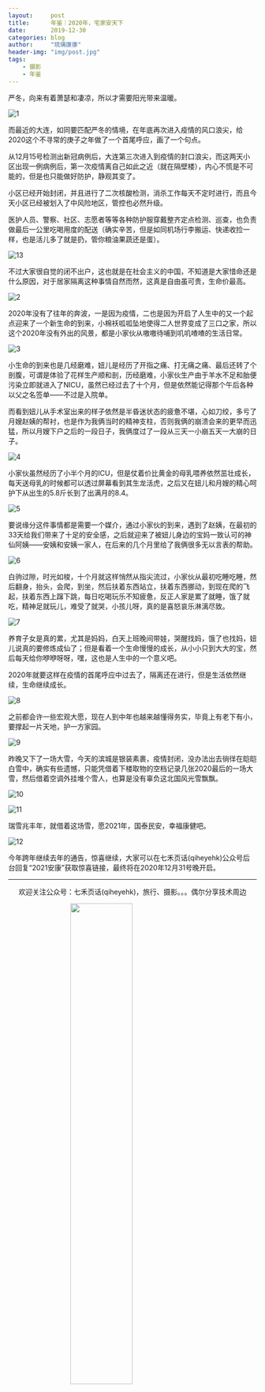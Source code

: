 ```yaml
---
layout:     post
title:      年鉴｜2020年，宅家安天下
date:       2019-12-30
categories: blog
author:     "琉璃康康"
header-img: "img/post.jpg"
tags:
    - 摄影
    - 年鉴
---
```


<style>
img{
  display:block;
  margin:0
  auto;
}
</style>

<meta name="referrer" content="never">

严冬，向来有着萧瑟和凄凉，所以才需要阳光带来温暖。

![1][1]

而最近的大连，如同要匹配严冬的情境，在年底再次进入疫情的风口浪尖，给2020这个不寻常的庚子之年做了一个首尾呼应，画了一个句点。

从12月15号检测出新冠病例后，大连第三次进入到疫情的封口浪尖，而这两天小区出现一例病例后，第一次疫情离自己如此之近（就在隔壁楼），内心不慌是不可能的，但是也只能做好防护，静观其变了。

小区已经开始封闭，并且进行了二次核酸检测，消杀工作每天不定时进行，而且今天小区已经被划入了中风险地区，管控也必然升级。

医护人员、警察、社区、志愿者等等各种防护服穿戴整齐定点检测、巡查，也负责做最后一公里吃喝用度的配送（确实辛苦，但是如同机场行李搬运、快递收捡一样，也是活儿多了就是扔，管你粮油果蔬还是蛋）。

![13][13]

不过大家很自觉的闭不出户，这也就是在社会主义的中国，不知道是大家惜命还是什么原因，对于居家隔离这种事情自然而然，这真是自由虽可贵，生命价最高。

![2][2]

2020年没有了往年的奔波，一是因为疫情，二也是因为开启了人生中的又一个起点迎来了一个新生命的到来，小棉袄呱呱坠地使得二人世界变成了三口之家，所以这个2020年没有外出的风景，都是小家伙从嗷嗷待哺到叽叽喳喳的生活日常。

![3][3]

小生命的到来也是几经磨难，妞儿是经历了开指之痛、打无痛之痛、最后还转了个剖腹，可谓是体验了花样生产顺和剖，历经磨难，小家伙生产由于羊水不足和胎便污染立即就进入了NICU，虽然已经过去了十个月，但是依然能记得那个午后各种以父之名签单——不过是入院单。

而看到妞儿从手术室出来的样子依然是半昏迷状态的疲惫不堪，心如刀绞，多亏了月嫂赵姨的帮衬，也是作为我俩当时的精神支柱，否则我俩的崩溃会来的更早而迅猛，所以月嫂下户之后的一段日子，我俩度过了一段从三天一小崩五天一大崩的日子。

![4][4]

小家伙虽然经历了小半个月的ICU，但是仗着价比黄金的母乳喂养依然茁壮成长，每天送母乳的时候都可以透过屏幕看到其生龙活虎，之后又在妞儿和月嫂的精心呵护下从出生的5.8斤长到了出满月的8.4。

![5][5]

要说缘分这件事情都是需要一个媒介，通过小家伙的到来，遇到了赵姨，在最初的33天给我们带来了十足的安全感，之后就迎来了被妞儿身边的宝妈一致认可的神仙阿姨——安姨和安姨一家人，在后来的几个月里给了我俩很多无以言表的帮助。

![6][6]

白驹过隙，时光如梭，十个月就这样悄然从指尖流过，小家伙从最初吃睡吃睡，然后翻身，抬头，会爬，到坐，然后扶着东西站立，扶着东西挪动，到现在爬的飞起，扶着东西上蹿下跳，每日吃喝玩乐不知疲惫，反正人家是累了就睡，饿了就吃，精神足就玩儿，难受了就哭，小孩儿呀，真的是喜怒哀乐淋漓尽致。

![7][7]

养育子女是真的累，尤其是妈妈，白天上班晚间带娃，哭醒找妈，饿了也找妈，妞儿说真的要修炼成仙了；但是看着一个生命慢慢的成长，从小小只到大大的宝，然后每天给你咿咿呀呀，嘿，这也是人生中的一个意义吧。

2020年就要这样在疫情的首尾呼应中过去了，隔离还在进行，但是生活依然继续，生命继续成长。

![8][8]

之前都会许一些宏观大愿，现在人到中年也越来越懂得务实，毕竟上有老下有小，要撑起一片天地，护一方家园。

![9][9]

昨晚又下了一场大雪，今天的滨城是银装素裹，疫情封闭，没办法出去徜徉在皑皑白雪中，确实有些遗憾，只能凭借着下楼取物的空档记录几张2020最后的一场大雪，然后借着空调外挂堆个雪人，也算是没有辜负这北国风光雪飘飘。

![10][10]

![11][11]

瑞雪兆丰年，就借着这场雪，愿2021年，国泰民安，幸福康健吧。

![12][12]

今年跨年继续去年的通告，惊喜继续，大家可以在七禾页话(qiheyehk)公众号后台回复“2021安康”获取惊喜链接，最终将在2020年12月31号晚开启。

------------
<p align="center">欢迎关注公众号：七禾页话(qiheyehk)，旅行、摄影。。。偶尔分享技术周边</p>
<img src="https://mmbiz.qpic.cn/mmbiz_jpg/QqiaFS6NT0eAaCjLpPgUZricqK7lIOO3hYEYIbjibRlYaiaTsib0reaQfQTmaibVw2QqZLibBWpCHJdg0v3V7yX8sQgWw/0?wx_fmt=jpeg" width="50%"/>


[1]: https://mmbiz.qpic.cn/mmbiz_jpg/QqiaFS6NT0eBLIUgdlZax9bWvyuLibp302xw8A7OwHA9hAhZiaRktjTupa4MeNyVNZwdA6fMWc0ia4GgNm7AVlIF7w/0?wx_fmt=jpeg


[2]: https://mmbiz.qpic.cn/mmbiz_jpg/QqiaFS6NT0eBLIUgdlZax9bWvyuLibp302AUAspPbu2d5dt1wtIxWKUwmxvj4wGXkIfpmGr0UFHxPwXiatibYPK4eQ/0?wx_fmt=jpeg


[3]: https://mmbiz.qpic.cn/mmbiz_jpg/QqiaFS6NT0eBLIUgdlZax9bWvyuLibp302YkfNj6cXy55mj6QvQic19ma7fyUr9bicfRJvetdo3UIGoj2R0Gx7H8mg/0?wx_fmt=jpeg


[4]: https://mmbiz.qpic.cn/mmbiz_jpg/QqiaFS6NT0eBLIUgdlZax9bWvyuLibp302mXZpVB1nicOyVTu1PSX9yZyhIiaLSDicE5ncG5mDz7s36vgoSb8ewrOLg/0?wx_fmt=jpeg


[5]: https://mmbiz.qpic.cn/mmbiz_jpg/QqiaFS6NT0eBLIUgdlZax9bWvyuLibp3025uAhYhSJ15Viao0koicYHzuEQtL0yqFv3GA2nVEQRBahicsMvXyKibT5Nw/0?wx_fmt=jpeg


[6]: https://mmbiz.qpic.cn/mmbiz_jpg/QqiaFS6NT0eBLIUgdlZax9bWvyuLibp302s9mCXcOcMlZ1062k3q5kDfE0KWticWyIm0qNg8YMnzu0BvVEc0ct0MQ/0?wx_fmt=jpeg


[7]: https://mmbiz.qpic.cn/mmbiz_jpg/QqiaFS6NT0eBLIUgdlZax9bWvyuLibp302UJdKfZ27ephH13CoEWbnSKeQu6DDssxJZO21jPCRiaDC8sic39NAGQjw/0?wx_fmt=jpeg


[8]: https://mmbiz.qpic.cn/mmbiz_jpg/QqiaFS6NT0eBLIUgdlZax9bWvyuLibp302CO7J9mNqG4XXf5bWuoV3XqELricsCibBXRyVQfMial9RIg55vVM0d7myg/0?wx_fmt=jpeg


[9]: https://mmbiz.qpic.cn/mmbiz_jpg/QqiaFS6NT0eBLIUgdlZax9bWvyuLibp302FrKd0mgwp2Z26ug6nicmByj1SicX1N6Eg1qviaia18ialMp4IBMUNrlLg1Q/0?wx_fmt=jpeg


[10]: https://mmbiz.qpic.cn/mmbiz_jpg/QqiaFS6NT0eCoLR2f57GZNWGEPtG7oGD3UqgzpKDNLZrTlau9G4jGbjMgHMSaibxU2QMcT4wibaWytJg4tJcf0WZw/0?wx_fmt=jpeg


[11]: https://mmbiz.qpic.cn/mmbiz_jpg/QqiaFS6NT0eCoLR2f57GZNWGEPtG7oGD38RHzvOQXRPkw1QfSXCW0HSibDvgEDIicSJAcZdxFTBZnMHcJKNib0lzOg/0?wx_fmt=jpeg


[12]: https://mmbiz.qpic.cn/mmbiz_jpg/QqiaFS6NT0eCoLR2f57GZNWGEPtG7oGD3q8MIB6GvnaM0LY8ywooW2gibEvLRKmr2RVAkStXIx49fRCAf93Ot7Dg/0?wx_fmt=jpeg


[13]: https://mmbiz.qpic.cn/mmbiz_jpg/QqiaFS6NT0eCoLR2f57GZNWGEPtG7oGD3Snfy2zr9mxlVGXGD0qNo0nRdSXVQ7rn7yZA8mJfqTQzfoPtZKxsaPA/0?wx_fmt=jpeg